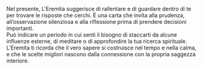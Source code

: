 Nel presente, L'Eremita suggerisce di rallentare e di guardare dentro di te per trovare le risposte che cerchi. È una carta che invita alla prudenza, all’osservazione silenziosa e alla riflessione prima di prendere decisioni importanti.  
Può indicare un periodo in cui senti il bisogno di staccarti da alcune influenze esterne, di meditare o di approfondire la tua ricerca spirituale. L’Eremita ti ricorda che il vero sapere si costruisce nel tempo e nella calma, e che le scelte migliori nascono dalla connessione con la propria saggezza interiore.
